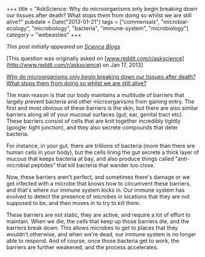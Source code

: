 +++
title = "AskScience: Why do microorganisms only begin breaking down our tissues after death? What stops them from doing so whilst we are still alive?"
pubdate = Date("2013-01-21")
tags = ["commensals", "microbial-ecology", "microbiology", "bacteria", "immune-system", "microbiology"]
category = "webeasties"
+++

_This post initially appeared on [Science Blogs](http://scienceblogs.com/webeasties)_

[This question was originally asked on [www.reddit.com/r/askscience](http://www.reddit.com/r/askscience) on Jan 17, 2013]

[Why do microorganisms only begin breaking down our tissues after death? What stops them from doing so whilst we are still alive?](http://www.reddit.com/r/askscience/comments/16pjum/why_do_microorganisms_only_begin_breaking_down/)

The main reason is that our body maintains a multitude of barriers that largely prevent bacteria and other microorganisms from gaining entry. The first and most obvious of these barriers is the skin, but there are also similar barriers along all of your mucosal surfaces (gut, ear, genital tract etc). These barriers consist of cells that are knit together incredibly tightly (google: tight junction), and they also secrete compounds that deter bacteria.

For instance, in your gut, there are trillions of bacteria (more than there are human cells in your body), but the cells lining the gut secrete a thick layer of mucous that keeps bacteria at bay, and also produce things called "anti-microbial peptides" that kill bacteria that wander too close.

Now, these barriers aren't perfect, and sometimes there's damage or we get infected with a microbe that knows how to circumvent these barriers, and that's where our immune system kicks in. Our immune system has evolved to detect the presence of microbes in locations that they are not supposed to be, and then moves in to try to kill them.

These barriers are not static, they are active, and require a lot of effort to maintain. When we die, the cells that keep up those barriers die, and the barriers break down. This allows microbes to get to places that they wouldn't otherwise, and when we're dead, our immune system is no longer able to respond. And of course, once those bacteria get to work, the barriers are further weakened, and the process accelerates.
 

      
  
